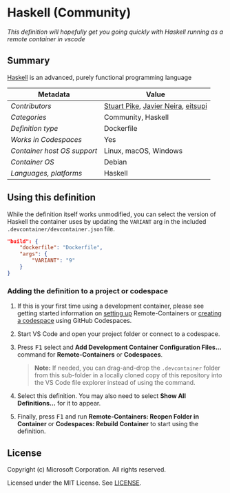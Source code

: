 # Haskell (Community)

_This definition will hopefully get you going quickly with Haskell running as a remote container in vscode_

## Summary

[Haskell](https://www.haskell.org/) is an advanced, purely functional programming language


| Metadata                    | Value                                                                        |
|---------------------------- | -----------------------------------------------------------------------------|
| *Contributors*              | [Stuart Pike](https://github.com/stuartpike), [Javier Neira](https://github.com/jneira), [eitsupi](https://github.com/eitsupi) |
| *Categories*                | Community, Haskell |
| *Definition type*           | Dockerfile |
| *Works in Codespaces*       | Yes |
| *Container host OS support* | Linux, macOS, Windows |
| *Container OS*              | Debian |
| *Languages, platforms*      | Haskell |


## Using this definition

While the definition itself works unmodified, you can select the version of Haskell the container uses by updating the `VARIANT` arg in the included `.devcontainer/devcontainer.json` file.

```json
"build": {
    "dockerfile": "Dockerfile",
    "args": {
        "VARIANT": "9"
    }
}
```

### Adding the definition to a project or codespace

1. If this is your first time using a development container, please see getting started information on [setting up](https://aka.ms/vscode-remote/containers/getting-started) Remote-Containers or [creating a codespace](https://aka.ms/ghcs-open-codespace) using GitHub Codespaces.

2. Start VS Code and open your project folder or connect to a codespace.

3. Press <kbd>F1</kbd> select and **Add Development Container Configuration Files...** command for **Remote-Containers** or **Codespaces**.

   > **Note:** If needed, you can drag-and-drop the `.devcontainer` folder from this sub-folder in a locally cloned copy of this repository into the VS Code file explorer instead of using the command.

4. Select this definition. You may also need to select **Show All Definitions...** for it to appear.

5. Finally, press <kbd>F1</kbd> and run **Remote-Containers: Reopen Folder in Container** or **Codespaces: Rebuild Container** to start using the definition.


## License

Copyright (c) Microsoft Corporation. All rights reserved.

Licensed under the MIT License. See [LICENSE](https://github.com/Microsoft/vscode-dev-containers/blob/main/LICENSE).
